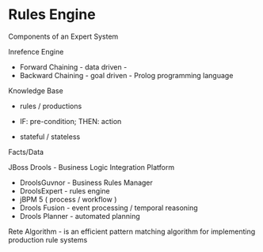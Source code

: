 # Rules Engine

Components of an Expert System

Inrefence Engine

 * Forward Chaining - data driven - 
 * Backward Chaining - goal driven - Prolog programming language

Knowledge Base

 * rules / productions
  - IF: pre-condition; THEN: action
 * stateful / stateless

Facts/Data

JBoss Drools - Business Logic Integration Platform
 * DroolsGuvnor - Business Rules Manager
 * DroolsExpert - rules engine
 * jBPM 5 ( process / workflow )
 * Drools Fusion - event processing / temporal reasoning
 * Drools Planner - automated planning


Rete Algorithm - is an efficient pattern matching algorithm for implementing production rule systems

